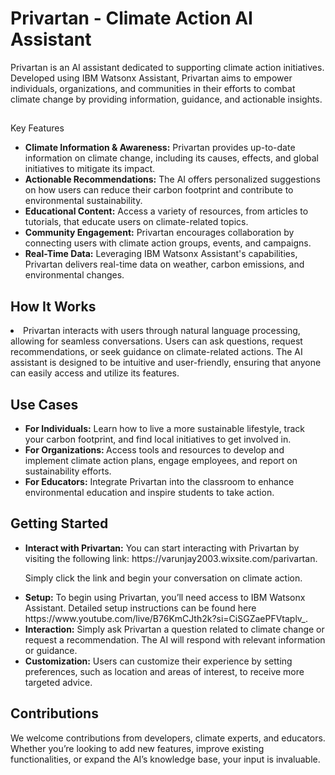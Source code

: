<h1>Privartan - Climate Action AI Assistant</h1>
<p>
Privartan is an AI assistant dedicated to supporting climate action initiatives. Developed using IBM Watsonx Assistant, Privartan aims to empower individuals, organizations, and communities in their efforts to combat climate change by providing information, guidance, and actionable insights.
</p>
<h2></h2>
Key Features </h2>
<ul>
<li> <b>Climate Information & Awareness:</b>  Privartan provides up-to-date information on climate change, including its causes, effects, and global initiatives to mitigate its impact.  </li>
<li> <b>Actionable Recommendations:</b>  The AI offers personalized suggestions on how users can reduce their carbon footprint and contribute to environmental sustainability. </li>
<li> <b>Educational Content:</b>  Access a variety of resources, from articles to tutorials, that educate users on climate-related topics. </li>
<li> <b> Community Engagement:</b>  Privartan encourages collaboration by connecting users with climate action groups, events, and campaigns. </li>
<li><b> Real-Time Data:</b> Leveraging IBM Watsonx Assistant's capabilities, Privartan delivers real-time data on weather, carbon emissions, and environmental changes. </li>
</ul>

<h2> How It Works </h2>
<li> Privartan interacts with users through natural language processing, allowing for seamless conversations. Users can ask questions, request recommendations, or seek guidance on climate-related actions. 
  The AI assistant is designed to be intuitive and user-friendly, ensuring that anyone can easily access and utilize its features.</li>

<h2> Use Cases</h2>
<ul> 
<li> <b> For Individuals:</b>  Learn how to live a more sustainable lifestyle, track your carbon footprint, and find local initiatives to get involved in. </li>
  
<li> <b> For Organizations: </b>  Access tools and resources to develop and implement climate action plans, engage employees, and report on sustainability efforts. </li>

<li> <b> For Educators:</b>  Integrate Privartan into the classroom to enhance environmental education and inspire students to take action. </li>
</ul>

<h2>Getting Started </h2>
<ul>
  <li><b> Interact with Privartan:</b>   You can start interacting with Privartan by visiting the following link: https://varunjay2003.wixsite.com/parivartan.
        
Simply click the link and begin your conversation on climate action.</li>
  
<li><b> Setup:</b>  To begin using Privartan, you’ll need access to IBM Watsonx Assistant. Detailed setup instructions can be found here https://www.youtube.com/live/B76KmCJth2k?si=CiSGZaePFVtaplv_. </li>

<li><b>  Interaction:</b>  Simply ask Privartan a question related to climate change or request a recommendation. The AI will respond with relevant information or guidance. </li>

<li><b>  Customization:</b>  Users can customize their experience by setting preferences, such as location and areas of interest, to receive more targeted advice.</li>
   </ul>

<h2>Contributions </h2>
<p> 
We welcome contributions from developers, climate experts, and educators. Whether you’re looking to add new features, improve existing functionalities, or expand the AI’s knowledge base, your input is invaluable.
</p>


